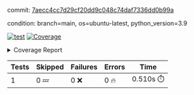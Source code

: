commit: [7aecc4cc7d29cf20dd9c048c74daf7336dd0b99a](https://github.com/rcmdnk/conf-finder/tree/7aecc4cc7d29cf20dd9c048c74daf7336dd0b99a)

condition: branch=main, os=ubuntu-latest, python_version=3.9

[![test](https://github.com/rcmdnk/conf-finder/actions/workflows/test.yml/badge.svg)](https://github.com/rcmdnk/conf-finder/actions/runs/6281210116)
<a href="https://github.com/rcmdnk/conf-finder/blob/7aecc4cc7d29cf20dd9c048c74daf7336dd0b99a/README.md"><img alt="Coverage" src="https://img.shields.io/badge/Coverage-25%25-red.svg" /></a><details><summary>Coverage Report </summary><table><tr><th>File</th><th>Stmts</th><th>Miss</th><th>Cover</th><th>Missing</th></tr><tbody><tr><td colspan="5"><b>src/conf_finder</b></td></tr><tr><td>&nbsp; &nbsp;<a href="https://github.com/rcmdnk/conf-finder/blob/7aecc4cc7d29cf20dd9c048c74daf7336dd0b99a/src/conf_finder/conf_finder.py">conf_finder.py</a></td><td>48</td><td>40</td><td>17%</td><td><a href="https://github.com/rcmdnk/conf-finder/blob/7aecc4cc7d29cf20dd9c048c74daf7336dd0b99a/src/conf_finder/conf_finder.py#L7">7</a>, <a href="https://github.com/rcmdnk/conf-finder/blob/7aecc4cc7d29cf20dd9c048c74daf7336dd0b99a/src/conf_finder/conf_finder.py#L12-L18">12&ndash;18</a>, <a href="https://github.com/rcmdnk/conf-finder/blob/7aecc4cc7d29cf20dd9c048c74daf7336dd0b99a/src/conf_finder/conf_finder.py#L23">23</a>, <a href="https://github.com/rcmdnk/conf-finder/blob/7aecc4cc7d29cf20dd9c048c74daf7336dd0b99a/src/conf_finder/conf_finder.py#L28">28</a>, <a href="https://github.com/rcmdnk/conf-finder/blob/7aecc4cc7d29cf20dd9c048c74daf7336dd0b99a/src/conf_finder/conf_finder.py#L50-L64">50&ndash;64</a>, <a href="https://github.com/rcmdnk/conf-finder/blob/7aecc4cc7d29cf20dd9c048c74daf7336dd0b99a/src/conf_finder/conf_finder.py#L97-L113">97&ndash;113</a></td></tr><tr><td><b>TOTAL</b></td><td><b>53</b></td><td><b>40</b></td><td><b>25%</b></td><td>&nbsp;</td></tr></tbody></table></details>

| Tests | Skipped | Failures | Errors | Time |
| ----- | ------- | -------- | -------- | ------------------ |
| 1 | 0 :zzz: | 0 :x: | 0 :fire: | 0.510s :stopwatch: |

